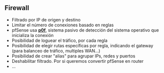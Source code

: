 ## Firewall

- Filtrado por IP de origen y destino
- Limitar el número de conexiones basado en reglas
- pfSense usa **[p0f](http://lcamtuf.coredump.cx/p0f3/)**, sistema pasivo de detección del sistema operativo que inicializa la conexión
- Posibilidad de loguear el tráfico, por cada regla
- Posibilidad de elegir rutas específicas por regla, indicando el gateway (para balanceo de tráfico, multiples WAN...)
- Posibilidad de crear "alias" para agrupar IPs, redes y puertos
- Deshabilitar filtrado. Por si queremos convertir pfSense en router
- ...
